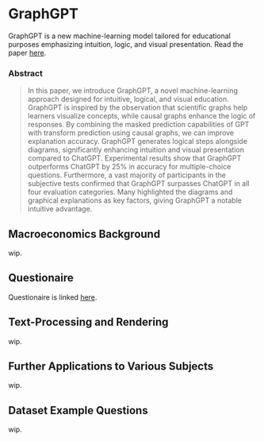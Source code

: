 # GraphGPT

GraphGPT is a new machine-learning model tailored for educational purposes emphasizing intuition, logic, and visual presentation. Read the paper [here](). 

### Abstract
> In this paper, we introduce GraphGPT, a novel machine-learning approach designed for intuitive, logical, and visual education. GraphGPT is inspired by the observation that scientific graphs help learners visualize concepts, while causal graphs enhance the logic of responses. By combining the masked prediction capabilities of GPT with transform prediction using causal graphs, we can improve explanation accuracy. GraphGPT generates logical steps alongside diagrams, significantly enhancing intuition and visual presentation compared to ChatGPT. Experimental results show that GraphGPT outperforms ChatGPT by 25\% in accuracy for multiple-choice questions. Furthermore, a vast majority of participants in the subjective tests confirmed that GraphGPT surpasses ChatGPT in all four evaluation categories. Many highlighted the diagrams and graphical explanations as key factors, giving GraphGPT a notable intuitive advantage.

## Macroeconomics Background
wip.

## Questionaire
Questionaire is linked [here](https://docs.google.com/document/d/1aQat4cVoHsBqe1YZONiW4iaPVp-nlCsoxwKSrpdNQCY/edit).

## Text-Processing and Rendering
wip.

## Further Applications to Various Subjects
wip.

## Dataset Example Questions
wip.
